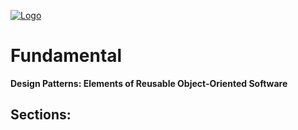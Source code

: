 [![Logo](https://raw.githubusercontent.com/ogycode/DesignPatterns/master/merch/logoStructuralPatterns.jpg)](https://github.com/ogycode/DesignPatterns/tree/master/src/Fundamental)

# Fundamental
**Design Patterns: Elements of Reusable Object-Oriented Software**

## Sections: